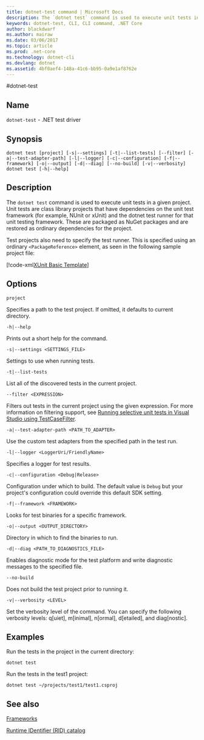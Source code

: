 ```yaml
---
title: dotnet-test command | Microsoft Docs
description: The `dotnet test` command is used to execute unit tests in a given project.
keywords: dotnet-test, CLI, CLI command, .NET Core
author: blackdwarf
ms.author: mairaw
ms.date: 03/06/2017
ms.topic: article
ms.prod: .net-core
ms.technology: dotnet-cli
ms.devlang: dotnet
ms.assetid: 4bf0aef4-148a-41c6-bb95-0a9e1af8762e
---
```

#dotnet-test

## Name

`dotnet-test` - .NET test driver

## Synopsis

```
dotnet test [project] [-s|--settings] [-t|--list-tests] [--filter] [-a|--test-adapter-path] [-l|--logger] [-c|--configuration] [-f|--framework] [-o|--output] [-d|--diag] [--no-build] [-v|--verbosity]
dotnet test [-h|--help]
```

## Description

The `dotnet test` command is used to execute unit tests in a given project. Unit tests are class library projects that have dependencies on the unit test framework (for example, NUnit or xUnit) and the dotnet test runner for that unit testing framework. These are packaged as NuGet packages and are restored as ordinary dependencies for the project.

Test projects also need to specify the test runner. This is specified using an ordinary `<PackageReference>` element, as 
seen in the following sample project file:

[!code-xml[XUnit Basic Template](../../../../samples/snippets/csharp/xunit-test/xunit-test.csproj)]

## Options

`project`
    
Specifies a path to the test project. If omitted, it defaults to current directory.

`-h|--help`

Prints out a short help for the command.

`-s|--settings <SETTINGS_FILE>`

Settings to use when running tests. 

`-t|--list-tests`

List all of the discovered tests in the current project. 

`--filter <EXPRESSION>`

Filters out tests in the current project using the given expression. For more information on filtering support, see [Running selective unit tests in Visual Studio using TestCaseFilter](https://aka.ms/vstest-filtering).

`-a|--test-adapter-path <PATH_TO_ADAPTER>`

Use the custom test adapters from the specified path in the test run. 

`-l|--logger <LoggerUri/FriendlyName>`

Specifies a logger for test results. 

`-c|--configuration <Debug|Release>`

Configuration under which to build. The default value is `Debug` but your project's configuration could override this default SDK setting.

`-f|--framework <FRAMEWORK>`

Looks for test binaries for a specific framework.

`-o|--output <OUTPUT_DIRECTORY>`

Directory in which to find the binaries to run.

`-d|--diag <PATH_TO_DIAGNOSTICS_FILE>`

Enables diagnostic mode for the test platform and write diagnostic messages to the specified file. 

`--no-build` 

Does not build the test project prior to running it.

`-v|--verbosity <LEVEL>`

Set the verbosity level of the command. You can specify the following verbosity levels: q[uiet], m[inimal], n[ormal], d[etailed], and diag[nostic]. 

## Examples

Run the tests in the project in the current directory:

`dotnet test` 

Run the tests in the test1 project:

`dotnet test ~/projects/test1/test1.csproj` 

## See also

[Frameworks](../../../standard/frameworks.md)

[Runtime IDentifier (RID) catalog](../../rid-catalog.md)
